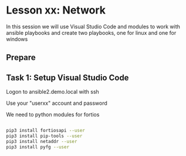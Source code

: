 # Lesson xx: Network

In this session we will use Visual Studio Code and modules to work with ansible playbooks and create two playbooks, one for linux and one for windows

## Prepare

## Task 1: Setup Visual Studio Code

Logon to ansible2.demo.local with ssh

Use your "userxx" account and password

We need to python modules for fortios

``` bash

pip3 install fortiosapi --user
pip3 install pip-tools --user
pip3 install netaddr --user
pip3 install pyfg --user

```

